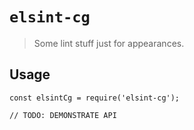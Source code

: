 # `elsint-cg`

> Some lint stuff just for appearances.

## Usage

```
const elsintCg = require('elsint-cg');

// TODO: DEMONSTRATE API
```
